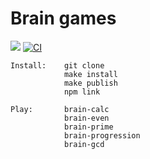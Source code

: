 # Brain games

<a href="https://codeclimate.com/github/eriocl/frontend-project-lvl1/maintainability"><img src="https://api.codeclimate.com/v1/badges/91483b11eb5e1f07882e/maintainability" /></a>
[![CI](https://github.com/eriocl/frontend-project-lvl1/actions/workflows/CI.yml/badge.svg)](https://github.com/eriocl/frontend-project-lvl1/actions/workflows/CI.yml)

    Install:    git clone
                make install
                make publish
                npm link

    Play:       brain-calc
                brain-even
                brain-prime
                brain-progression
                brain-gcd